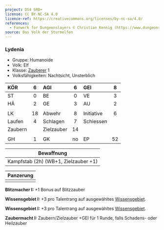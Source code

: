 ```yaml
---
project: DS4 SRD+
license: CC BY-NC-SA 4.0
licence-ref: https://creativecommons.org/licenses/by-nc-sa/4.0/
references: 
  - Fanwerk for Dungeonslayers © Christian Kennig (https://www.dungeonslayers.net/)
source: Das Volk der Sturmelfen
---
```


### Lydenia

- Gruppe: Humanoide
- Volk: Elf
- Klasse: [Zauberer](../../grw/charaktere-klasse-zauberer.md) 1
- Volksfähigkeiten: Nachtsicht, Unsterblich

| KÖR     |  6  | AGI        |  6  | GEI        |  8  |
| :------ | :-: | :--------- | :-: | :--------- | :-: |
| ST      |  0  | BE         |  0  | VE         |  3  |
| HÄ      |  2  | GE         |  3  | AU         |  2  |
|         |     |            |     |            |     |
| LK      | 18  | Abwehr     |  8  | Initiative |  6  |
| Laufen  |  4  | Schlagen   |  7  | Schiessen  |     |
| Zaubern |     | Zielzauber | 14  |            |     |
|         |     |            |     |            |     |
| GH      |  1  | GK         | no  | EP         | 52  |

|              Bewaffnung              |
| :----------------------------------: |
| Kampfstab (2h) (WB+1, Zielzauber +1) |

| Panzerung |
| :-------: |
|           |

**Blitzmacher I:** +1 Bonus auf Blitzzauber

**Wissensgebiet I:** +3 pro Talentrang auf ausgewähltes [Wissensgebiet](../../grw/talente/wissensgebiet.md).

**Wissensgebiet I:** +3 pro Talentrang auf ausgewähltes [Wissensgebiet](../../grw/talente/wissensgebiet.md).

**Zaubermacht I:** Zaubern/Zielzauber +GEI für 1 Runde, falls Schadens- oder Heilzauber

